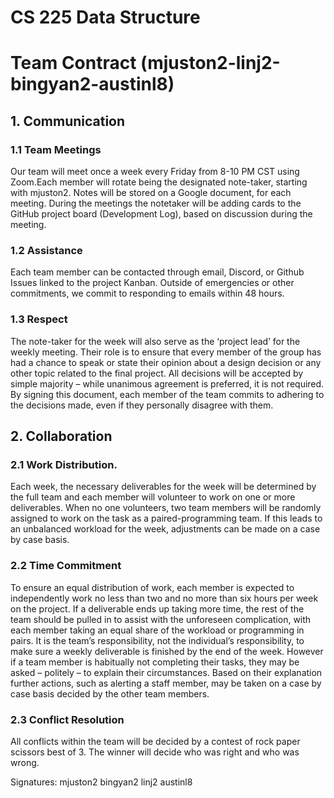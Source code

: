 # CS 225 Data Structure

# Team Contract (mjuston2-linj2-bingyan2-austinl8)

## 1. Communication

### 1.1 Team Meetings 

Our team will meet once a week every Friday from 8-10 PM CST using Zoom.Each member will rotate being the designated note-taker, starting with mjuston2. Notes will be stored on a Google document, for each meeting. During the meetings the notetaker will be adding cards to the GitHub project board (Development Log), based on discussion during the meeting.

### 1.2 Assistance 

Each team member can be contacted through email, Discord, or Github Issues linked to the project Kanban. Outside of emergencies or other commitments, we commit to responding to emails within 48 hours.

### 1.3 Respect

The note-taker for the week will also serve as the ‘project lead’ for the weekly
meeting. Their role is to ensure that every member of the group has had a chance to speak
or state their opinion about a design decision or any other topic related to the final project.
All decisions will be accepted by simple majority – while unanimous agreement is preferred,
it is not required. By signing this document, each member of the team commits to adhering
to the decisions made, even if they personally disagree with them.

## 2. Collaboration

### 2.1 Work Distribution. 
Each week, the necessary deliverables for the week will be determined by the full team and each member will volunteer to work on one or more deliverables. When no one volunteers, two team members will be randomly assigned to work on the task as a paired-programming team. If this leads to an unbalanced workload for the week, adjustments can be made on a case by case basis.

### 2.2 Time Commitment 
To ensure an equal distribution of work, each member is expected to independently work no less than two and no more than six hours per week on the project. If a deliverable ends up taking more time, the rest of the team should be pulled in to assist with the unforeseen complication, with each member taking an equal share of the workload or programming in pairs. It is the team’s responsibility, not the individual’s responsibility, to make sure a weekly deliverable is finished by the end of the week.
However if a team member is habitually not completing their tasks, they may be asked – politely – to explain their circumstances. Based on their explanation further actions, such as alerting a staff member, may be taken on a case by case basis decided by the other team members.


### 2.3 Conflict Resolution 

All conflicts within the team will be decided by a contest of rock paper scissors best of 3. The winner will decide who was right and who was wrong.


Signatures:
mjuston2
bingyan2
linj2
austinl8
